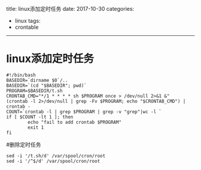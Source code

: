 title: linux添加定时任务
date: 2017-10-30
categories:
- linux
tags:
- crontable


---

# linux添加定时任务 #

```
#!/bin/bash 
BASEDIR=`dirname $0`/..
BASEDIR=`(cd "$BASEDIR"; pwd)`
PROGRAM=$BASEDIR/t.sh
CRONTAB_CMD="*/1 * * * * sh $PROGRAM once > /dev/null 2>&1 &"
(crontab -l 2>/dev/null | grep -Fv $PROGRAM; echo "$CRONTAB_CMD") | crontab -
COUNT=`crontab -l | grep $PROGRAM | grep -v "grep"|wc -l `
if [ $COUNT -lt 1 ]; then
        echo "fail to add crontab $PROGRAM" 
        exit 1
fi
```


#删除定时任务
```
sed -i '/t.sh/d' /var/spool/cron/root
sed -i '/^$/d' /var/spool/cron/root 
```